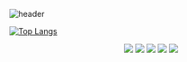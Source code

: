 ![header](https://capsule-render.vercel.app/api?type=wave&color=auto&height=300&section=header&text=capsule%20render&fontSize=90)

<!--타이틀 부분-->

[![Top Langs](https://github-readme-stats.vercel.app/api/top-langs/?username=ITfervor)](https://github.com/anuraghazra/github-readme-stats)

<div align=center>
<img src=https://img.shields.io/badge/Java-ED8B00?style=for-the-badge&logo=openjdk&logoColor=white/>
<img src=https://img.shields.io/badge/C%23-239120?style=for-the-badge&logo=c-sharp&logoColor=white/>
<img src=https://img.shields.io/badge/C%2B%2B-00599C?style=for-the-badge&logo=c%2B%2B&logoColor=white/>
<img src=https://img.shields.io/badge/Spring-6DB33F?style=for-the-badge&logo=spring&logoColor=white/>
<img src=https://img.shields.io/badge/ts--node-3178C6?style=for-the-badge&logo=ts-node&logoColor=white/>
</div>
